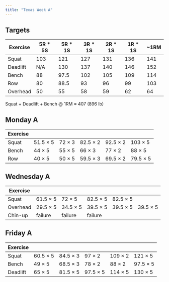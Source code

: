 ```yaml
---
title: "Texas Week A"
---
```



## Targets

| Exercise | 5R * 5S | 5R * 1S | 3R * 1S | 2R * 1S | 1R * 1S |  ~1RM   |
| ---      | ------- | ------- | ------- | ------- | ------- | ------- |
| Squat    |   103   |   121   |   127   |   131   |   136   |   141   |
| Deadlift |   N/A   |   130   |   137   |   140   |   146   |   152   |
| Bench    |   88   |  97.5   |   102   |   105   |   109   |   114   |
| Row      |   80   |  88.5   |   93   |   96   |   99   |   103   |
| Overhead |   50   |  55   |   58   |   59   |   62   |   64   |


Squat + Deadlift + Bench @ 1RM ≈ 407 (896 lb)
    
## Monday A

| Exercise |     |     |     |     |     |
| ---      | --- | --- | --- | --- | --- |
| Squat    | 51.5 × 5 | 72 × 3 | 82.5 × 2 | 92.5 × 2 | 103 × 5 | 103 × 5 | 103 × 5 | 103 × 5 | 103 × 5 |
| Bench    | 44 × 5 | 55 × 5 | 66 × 3 | 77 × 2 | 88 × 5 | 88 × 5 | 88 × 5 | 88 × 5 | 88 × 5 |
| Row      | 40 × 5 | 50 × 5 | 59.5 × 3 | 69.5 × 2 | 79.5 × 5 | 79.5 × 5 | 79.5 × 5 | 79.5 × 5 | 79.5 × 5 |

## Wednesday A

| Exercise |     |     |     |     |     |
| ---      | --- | --- | --- | --- | --- |
| Squat    | 61.5 × 5 | 72 × 5 | 82.5 × 5 | 82.5 × 5 |
| Overhead | 29.5 × 5 | 34.5 × 5 | 39.5 × 5 | 39.5 × 5 | 39.5 × 5 |
| Chin-up  | failure | failure | failure |

## Friday A

| Exercise |     |     |     |     |     |
| ---      | --- | --- | --- | --- | --- |
| Squat    | 60.5 × 5 | 84.5 × 3 | 97 × 2 | 109 × 2 | 121 × 5 |
| Bench    | 49 × 5 | 68.5 × 3 | 78 × 2 | 88 × 2 | 97.5 × 5 |
| Deadlift | 65 × 5 | 81.5 × 5 | 97.5 × 5 | 114 × 5 | 130 × 5 |


